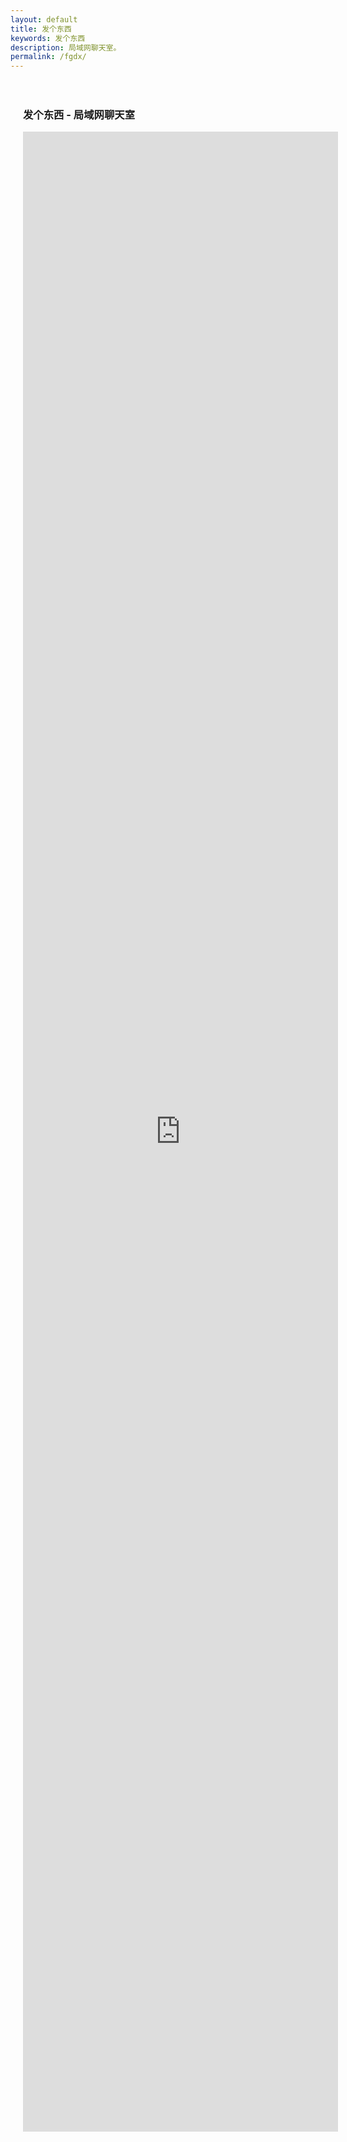 ```yaml
---
layout: default
title: 发个东西
keywords: 发个东西
description: 局域网聊天室。
permalink: /fgdx/
---
```


<style>
.external-site-container {
  width: 100%;
  max-width: 1200px; /* 容器最大宽度 */
  margin: 0 auto; /* 居中显示 */
  padding: 20px;
}

.external-iframe {
  width: 100%; /* 宽度占满容器 */
  height: 80vh; /* 高度为视口高度的80%，可调整数值 */
  min-height: 600px; /* 最小高度，防止窗口过小 */
}
</style>

<div class="external-site-container">
  <h3>发个东西 - 局域网聊天室</h3>
  <iframe src="https://fagedongxi.com" 
          class="external-iframe"
          title="fagedongxi.com" 
          frameborder="0" 
          scrolling="auto">
  </iframe>
</div>
